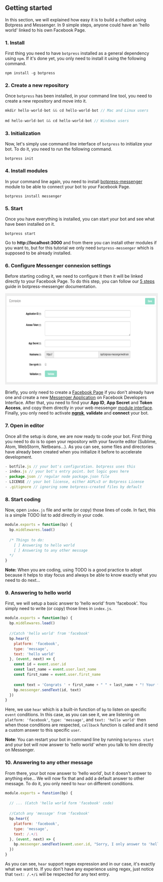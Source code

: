 ## Getting started

In this section, we will explained how easy it is to build a chatbot using Botpress and Messenger. In 9 simple steps, anyone could have an 'hello world' linked to his own Facebook Page.

### 1. Install

First thing you need to have `botpress` installed as a general dependency using `npm`. If it's done yet, you only need to install it using the following command.

```
npm install -g botpress
```

### 2. Create a new repository

Once `botpress` has been installed, in your command line tool, you need to create a new repository and move into it.

```js
mkdir hello-world-bot && cd hello-world-bot // Mac and Linux users

md hello-world-bot && cd hello-world-bot // Windows users
```

### 3. Initialization

Now, let's simply use command line interface of `botpress` to initialize your bot. To do it, you need to run the following command.

```
botpress init
```

### 4. Install modules

In your command line again, you need to install [botpress-messenger](https://github.com/botpress/botpress-messenger) module to be able to connect your bot to your Facebook Page.

```
botpress install messenger
```

### 5. Start

Once you have everything is installed, you can start your bot and see what have been installed on it.

```
botpress start
```

Go to **http://localhost:3000** and from there you can install other modules if you want to, but for this tutorial we only need `botpress-messenger` which is supposed to be already installed.

### 6. Configure Messenger connexion settings

Before starting coding it, we need to configure it then it will be linked directly to your Facebook Page. To do this step, you can follow our [5 steps](https://github.com/botpress/botpress-messenger#get-started) guide in botpress-messenger documentation.

<img src='../assets/screenshot-connexion-settings.png' height=300px />

Briefly, you only need to create a [Facebook Page](https://www.facebook.com/pages/create) if you don't already have one and create a new [Messenger Application](https://developers.facebook.com/) on Facebook Developers Interface. After that, you need to find your **App ID**, **App Secret** and **Token Access**, and copy them directly in your web messenger [module interface](http://localhost:3000/modules/botpress-messenger). Finally, you only need to activate [**ngrok**](https://ngrok.com/), **validate** and **connect** your bot.

### 7. Open in editor

Once all the setup is done, we are now ready to code your bot. First thing you need to do is to open your repository with your favorite editor (Sublime, Atom, WebStorm, Netbeans...). As you can see, some files and directories have already been created when you initialize it before to accelerate development.

```js
- botfile.js // your bot's configuration. botpress uses this
- index.js // your bot's entry point. bot logic goes here
- package.json // regular node package.json file
- LICENSE // your bot license, either AGPLv3 or Botpress License
- .gitignore // ignoring some botpress-created files by default
```

### 8. Start coding

Now, open `index.js` file and write (or copy) those lines of code. In fact, this is a simple TODO list to add directly in your code.

```js
module.exports = function(bp) {
  bp.middlewares.load()

  /* Things to do:
    [ ] Answering to hello world
    [ ] Answering to any other message
  */
}
```

**Note:** When you are coding, using TODO is a good practice to adopt because it helps to stay focus and always be able to know exactly what you need to do next...

### 9. Answering to hello world

First, we will setup a basic answer to 'hello world' from 'facebook'. You simply need to write (or copy) those lines in `index.js`.

```js
module.exports = function(bp) {
  bp.middlewares.load()

  //Catch 'hello world' from 'facebook'
  bp.hear({
    platform: 'facebook',
    type: 'message',
    text: 'hello world'
  }, (event, next) => {
    const id = event.user.id
    const last_name = event.user.last_name
    const first_name = event.user.first_name

    const text = 'Congrats ' + first_name + " " + last_name + "! Your first chatbot using Botpress is now alive."
    bp.messenger.sendText(id, text)
  })
}
```

Here, we use `hear` which is a built-in function of `bp` to listen on specific `event` conditions. In this case, as you can see it, we are listening on `platform: 'facebook'`, `type: 'message'`, and `text: 'hello world'` then when those conditions are respected, `callback` function is called and it send a custom answer to this specific `user`.

**Note**: You can restart your bot in command line by running `botpress start` and your bot will now answer to 'hello world' when you talk to him directly on Messenger.

### 10. Answering to any other message

From there, your bot now answer to 'hello world', but it doesn't answer to anything else... We will now fix that and add a default answer to other message. To do it, you only need to `hear` on different conditions.

```js
module.exports = funstion(bp) {

  // ... (Catch 'hello world form 'facebook' code)

  //Catch any 'message' from 'facebook'
  bp.hear({
    platform: 'facebook',
    type: 'message',
    text: /.+/i
  }, (event, next) => {
    bp.messenger.sendText(event.user.id, "Sorry, I only answer to 'hello world'...")
  })
}
```

As you can see, `hear` support regex expression and in our case, it's exactly what we want to. If you don't have any experience using regex, just notice that `text: /.+/i` will be respected for any text entry.
